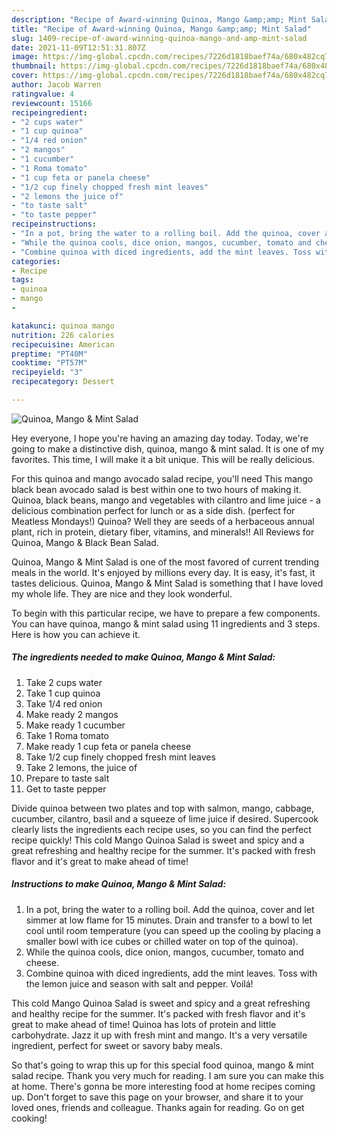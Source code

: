 ```yaml
---
description: "Recipe of Award-winning Quinoa, Mango &amp;amp; Mint Salad"
title: "Recipe of Award-winning Quinoa, Mango &amp;amp; Mint Salad"
slug: 1409-recipe-of-award-winning-quinoa-mango-and-amp-mint-salad
date: 2021-11-09T12:51:31.807Z
image: https://img-global.cpcdn.com/recipes/7226d1818baef74a/680x482cq70/quinoa-mango-mint-salad-recipe-main-photo.jpg
thumbnail: https://img-global.cpcdn.com/recipes/7226d1818baef74a/680x482cq70/quinoa-mango-mint-salad-recipe-main-photo.jpg
cover: https://img-global.cpcdn.com/recipes/7226d1818baef74a/680x482cq70/quinoa-mango-mint-salad-recipe-main-photo.jpg
author: Jacob Warren
ratingvalue: 4
reviewcount: 15166
recipeingredient:
- "2 cups water"
- "1 cup quinoa"
- "1/4 red onion"
- "2 mangos"
- "1 cucumber"
- "1 Roma tomato"
- "1 cup feta or panela cheese"
- "1/2 cup finely chopped fresh mint leaves"
- "2 lemons the juice of"
- "to taste salt"
- "to taste pepper"
recipeinstructions:
- "In a pot, bring the water to a rolling boil. Add the quinoa, cover and let simmer at low flame for 15 minutes. Drain and transfer to a bowl to let cool until room temperature (you can speed up the cooling by placing a smaller bowl with ice cubes or chilled water on top of the quinoa)."
- "While the quinoa cools, dice onion, mangos, cucumber, tomato and cheese."
- "Combine quinoa with diced ingredients, add the mint leaves. Toss with the lemon juice and season with salt and pepper. Voilá!"
categories:
- Recipe
tags:
- quinoa
- mango
- 

katakunci: quinoa mango  
nutrition: 226 calories
recipecuisine: American
preptime: "PT40M"
cooktime: "PT57M"
recipeyield: "3"
recipecategory: Dessert

---
```



![Quinoa, Mango &amp; Mint Salad](https://img-global.cpcdn.com/recipes/7226d1818baef74a/680x482cq70/quinoa-mango-mint-salad-recipe-main-photo.jpg)

Hey everyone, I hope you're having an amazing day today. Today, we're going to make a distinctive dish, quinoa, mango &amp; mint salad. It is one of my favorites. This time, I will make it a bit unique. This will be really delicious.

For this quinoa and mango avocado salad recipe, you&#39;ll need This mango black bean avocado salad is best within one to two hours of making it. Quinoa, black beans, mango and vegetables with cilantro and lime juice - a delicious combination perfect for lunch or as a side dish. (perfect for Meatless Mondays!) Quinoa? Well they are seeds of a herbaceous annual plant, rich in protein, dietary fiber, vitamins, and minerals!! All Reviews for Quinoa, Mango &amp; Black Bean Salad.

Quinoa, Mango &amp; Mint Salad is one of the most favored of current trending meals in the world. It's enjoyed by millions every day. It is easy, it's fast, it tastes delicious. Quinoa, Mango &amp; Mint Salad is something that I have loved my whole life. They are nice and they look wonderful.


To begin with this particular recipe, we have to prepare a few components. You can have quinoa, mango &amp; mint salad using 11 ingredients and 3 steps. Here is how you can achieve it.

<!--inarticleads1-->

##### The ingredients needed to make Quinoa, Mango &amp; Mint Salad:

1. Take 2 cups water
1. Take 1 cup quinoa
1. Take 1/4 red onion
1. Make ready 2 mangos
1. Make ready 1 cucumber
1. Take 1 Roma tomato
1. Make ready 1 cup feta or panela cheese
1. Take 1/2 cup finely chopped fresh mint leaves
1. Take 2 lemons, the juice of
1. Prepare to taste salt
1. Get to taste pepper


Divide quinoa between two plates and top with salmon, mango, cabbage, cucumber, cilantro, basil and a squeeze of lime juice if desired. Supercook clearly lists the ingredients each recipe uses, so you can find the perfect recipe quickly! This cold Mango Quinoa Salad is sweet and spicy and a great refreshing and healthy recipe for the summer. It&#39;s packed with fresh flavor and it&#39;s great to make ahead of time! 

<!--inarticleads2-->

##### Instructions to make Quinoa, Mango &amp; Mint Salad:

1. In a pot, bring the water to a rolling boil. Add the quinoa, cover and let simmer at low flame for 15 minutes. Drain and transfer to a bowl to let cool until room temperature (you can speed up the cooling by placing a smaller bowl with ice cubes or chilled water on top of the quinoa).
1. While the quinoa cools, dice onion, mangos, cucumber, tomato and cheese.
1. Combine quinoa with diced ingredients, add the mint leaves. Toss with the lemon juice and season with salt and pepper. Voilá!


This cold Mango Quinoa Salad is sweet and spicy and a great refreshing and healthy recipe for the summer. It&#39;s packed with fresh flavor and it&#39;s great to make ahead of time! Quinoa has lots of protein and little carbohydrate. Jazz it up with fresh mint and mango. It&#39;s a very versatile ingredient, perfect for sweet or savory baby meals. 

So that's going to wrap this up for this special food quinoa, mango &amp; mint salad recipe. Thank you very much for reading. I am sure you can make this at home. There's gonna be more interesting food at home recipes coming up. Don't forget to save this page on your browser, and share it to your loved ones, friends and colleague. Thanks again for reading. Go on get cooking!

